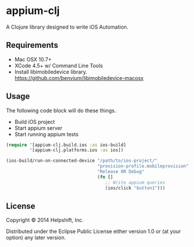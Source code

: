 # appium-clj

A Clojure library designed to write iOS Automation.

## Requirements

- Mac OSX 10.7+
- XCode 4.5+ w/ Command Line Tools
- Install libimobiledevice library. https://github.com/benvium/libimobiledevice-macosx

## Usage

The following code block will do these things.
- Build iOS project
- Start appium server
- Start running appium tests

```clj
(require '[appium-clj.build.ios :as ios-build]
         '[appium-clj.platforms.ios :as ios])

(ios-build/run-on-connected-device "/path/to/ios-project/"
                                   "provision-profile.mobileprovision"
                                   "Release OR Debug"
                                   (fn []
                                      ;; Write appium queries
                                      (ios/click "button1")))
```

## License

Copyright © 2014 Helpshift, Inc.

Distributed under the Eclipse Public License either version 1.0 or (at your option) any later version.
